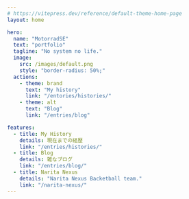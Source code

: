 ```yaml
---
# https://vitepress.dev/reference/default-theme-home-page
layout: home

hero:
  name: "MotorradSE"
  text: "portfolio"
  tagline: "No system no life."
  image:
    src: /images/default.png
    style: "border-radius: 50%;"
  actions:
    - theme: brand
      text: "My history"
      link: "/entories/histories/"
    - theme: alt
      text: "Blog"
      link: "/entries/blog"

features:
  - title: My History
    details: 現在までの経歴
    link: "/entries/histories/"
  - title: Blog
    details: 雑なブログ
    link: "/entries/blog/"
  - title: Narita Nexus
    details: "Narita Nexus Backetball team."
    link: "/narita-nexus/"
---
```


<script lang="ts" setup> 
import { data } from "/.vitepress/scripts/entries_blog.data.ts";
import ListCard from '/.vitepress/theme/components/pages_list_card.vue';
const entries_data = [...data].reverse().slice(0, 6);
const entries_metadata = {
  link: '/docs/entries/',
  link_text: 'Latest Entries',
};
</script>

<ListCard :list_data="entries_data" :list_metadata="entries_metadata" />
